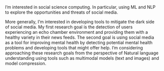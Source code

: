 <p>I’m interested in social science computing. In particular, using ML and NLP to explore the opportunities and threats of social media. </p>

<p>
More generally, I’m interested in developing tools to mitigate the dark
side of social media. My first research goal is the detection of
users experiencing an echo chamber environment and providing
them with a healthy variety in their news feeds. The
second goal is using social media as a tool for improving mental
health by detecting potential mental health problems and developing tools
that might offer help. I’m considering approaching these research goals
from the perspective of Natural language understanding using tools such as
multimodal models (text and images) and model compression.
</p>